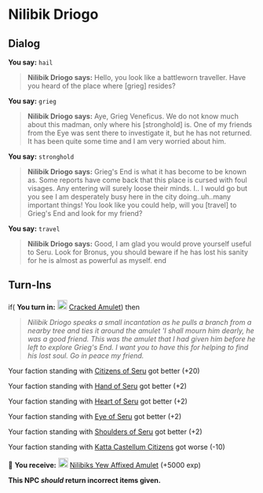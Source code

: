 # Nilibik Driogo


## Dialog

**You say:** `hail`



>**Nilibik Driogo says:** Hello, you look like a battleworn traveller. Have you heard of the place where [grieg] resides?

**You say:** `grieg`



>**Nilibik Driogo says:** Aye, Grieg Veneficus. We do not know much about this madman, only where his [stronghold] is. One of my friends from the Eye was sent there to investigate it, but he has not returned. It has been quite some time and I am very worried about him.

**You say:** `stronghold`



>**Nilibik Driogo says:** Grieg's End is what it has become to be known as. Some reports have come back that this place is cursed with foul visages. Any entering will surely loose their minds. I.. I would go but you see I am desperately busy here in the city doing..uh..many important things! You look like you could help, will you [travel] to Grieg's End and look for my friend?

**You say:** `travel`



>**Nilibik Driogo says:** Good, I am glad you would prove yourself useful to Seru. Look for Bronus, you should beware if he has lost his sanity for he is almost as powerful as myself.
end

## Turn-Ins





if( **You turn in:** <img style="background:url(/static/icons/blank_slot.gif);width:20px;height:20px;" src="/static/icons/item_1237.png" alt="" /> <a
                                href="/item/6515" data-url="6515" class="tooltip-link link">Cracked Amulet</a>) then


>*Nilibik Driogo speaks a small incantation as he pulls a branch from a nearby tree and ties it around the amulet 'I shall mourn him dearly, he was a good friend. This was the amulet that I had given him before he left to explore Grieg's End. I want you to have this for helping to find his lost soul. Go in peace my friend.*


Your faction standing with [Citizens of Seru](/faction/1499) got better (<span class='text-success'>+20</span>)


Your faction standing with [Hand of Seru](/faction/1484) got better (<span class='text-success'>+2</span>)


Your faction standing with [Heart of Seru](/faction/1486) got better (<span class='text-success'>+2</span>)


Your faction standing with [Eye of Seru](/faction/1485) got better (<span class='text-success'>+2</span>)





Your faction standing with [Shoulders of Seru](/faction/1487) got better (<span class='text-success'>+2</span>)


Your faction standing with [Katta Castellum Citizens](/faction/1502) got worse (<span class='text-danger'>-10</span>)


 &#127873; **You receive:**  <img style="background:url(/static/icons/blank_slot.gif);width:20px;height:20px;" src="/static/icons/item_1054.png" alt="" /> <a
                                href="/item/6516" data-url="6516" class="tooltip-link link">Nilibiks Yew Affixed Amulet</a> (+5000 exp)

 

**This NPC *should* return incorrect items given.**

